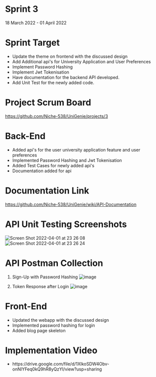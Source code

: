 # Sprint 3
18 March 2022 - 01 April 2022

# Sprint Target
<ul>
  <li>Update the theme on frontend with the discussed design</li>
  <li>Add Additional api's for University Application and User Preferences</li>
  <li>Implement Password Hashing</li>
  <li>Implement Jwt Tokenisation</li>
  <li>Have documentation for the backend API developed.</li>
  <li>Add Unit Test for the newly added code.</li>
</ul>

# Project Scrum Board
https://github.com/Niche-538/UniGenie/projects/3

# Back-End
<ul>
  <li>Added api's for the user university application feature and user preferences</li>
  <li>Implemented Password Hashing and Jwt Tokenisation</li>
  <li>Added Test Cases for newly added api's</li>
  <li>Documentation added for api</li>
</ul>

# Documentation Link
https://github.com/Niche-538/UniGenie/wiki/API-Documentation

# API Unit Testing Screenshots

![Screen Shot 2022-04-01 at 23 26 08](https://user-images.githubusercontent.com/54627841/161364202-abcae4fb-903a-4ac5-a9a8-ab8027e8275e.png)
![Screen Shot 2022-04-01 at 23 26 24](https://user-images.githubusercontent.com/54627841/161364210-f92d1615-3357-4e49-8bc2-5953710601b4.png)


# API Postman Collection
1. Sign-Up with Password Hashing
![image](https://user-images.githubusercontent.com/41022671/161364363-23945573-9cd9-4a19-95cd-02e18a19b78a.png)

2. Token Response after Login
![image](https://user-images.githubusercontent.com/41022671/161364389-22394a7c-dac5-425b-ab4c-0b5ad62a75e5.png)


# Front-End
<ul>
  <li>Updated the webapp with the discussed design</li>
  <li>Implemented password hashing for login</li>
  <li>Added blog page skeleton</li>
</ul>

# Implementation Video
<ul>
   <li>https://drive.google.com/file/d/1XlkoSDW4Obv-onNlYFeq0kQ9hR8yQzYI/view?usp=sharing</li>
</ul>
 

 

